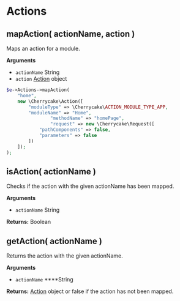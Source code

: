 # Actions

## mapAction\( actionName, action \)

Maps an action for a module.

**Arguments**

* `actionName` String
* `action` [Action](../core-classes/action/) object

```php
$e->Actions->mapAction(
    "home",
    new \Cherrycake\Action([
        "moduleType" => \Cherrycake\ACTION_MODULE_TYPE_APP,
        "moduleName" => "Home",
				"methodName" => "homePage",
				"request" => new \Cherrycake\Request([
            "pathComponents" => false,
            "parameters" => false
        ])
    ]);
);
```

## isAction\( actionName \)

Checks if the action with the given actionName has been mapped.

**Arguments**

* `actionName` String

**Returns:** Boolean

## getAction\( actionName \)

Returns the action with the given actionName.

**Arguments**

* `actionName` ****String

**Returns:** [Action](../core-classes/action/) object or false if the action has not been mapped.


